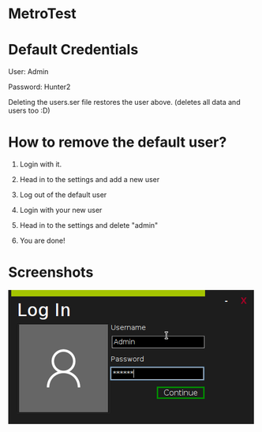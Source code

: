 # MetroTest


# Default Credentials


User: Admin

Password: Hunter2

Deleting the users.ser file restores the user above. (deletes all data and users too :D)

# How to remove the default user?
1. Login with it.

2. Head in to the settings and add a new user

3. Log out of the default user

4. Login with your new user

5. Head in to the settings and delete "admin"

6. You are done!

# Screenshots
![Login](login.png)
